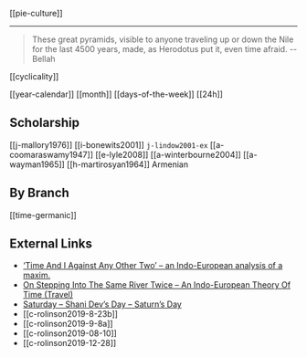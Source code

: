 [[pie-culture]]

---

> These great pyramids, visible to anyone traveling up or down the Nile for the last 4500 years, made, as Herodotus put it, even time afraid. --Bellah

[[cyclicality]]

[[year-calendar]]
[[month]]
[[days-of-the-week]]
[[24h]]

## Scholarship
[[j-mallory1976]]
[[i-bonewits2001]]
`j-lindow2001-ex`
[[a-coomaraswamy1947]]
[[e-lyle2008]]
[[a-winterbourne2004]]
[[a-wayman1965]]
[[h-martirosyan1964]] Armenian

## By Branch
[[time-germanic]]

## External Links
- [‘Time And I Against Any Other Two’ – an Indo-European analysis of a maxim.](https://aryaakasha.com/2019/07/22/time-and-i-against-any-other-two-an-indo-european-analysis-of-a-maxim/)
- [On Stepping Into The Same River Twice – An Indo-European Theory Of Time (Travel)](https://aryaakasha.com/2019/07/26/on-stepping-into-the-same-river-twice-an-indo-european-theory-of-time-travel/)
- [Saturday – Shani Dev’s Day – Saturn’s Day](https://aryaakasha.com/2019/08/10/saturday-shani-devs-day-saturns-day/)
- [[c-rolinson2019-8-23b]]
- [[c-rolinson2019-9-8a]]
- [[c-rolinson2019-08-10]]
- [[c-rolinson2019-12-28]]